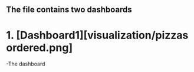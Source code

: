 ## The file contains two dashboards
# 1. [Dashboard1][visualization/pizzas ordered.png]
  -The dashboard

